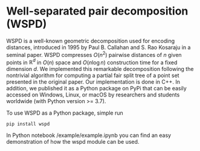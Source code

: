 # Well-separated pair decomposition (WSPD) 
WSPD is a well-known geometric decomposition used for encoding distances, introduced in 1995 by Paul B. Callahan and S. Rao Kosaraju in a seminal paper. 
WSPD compresses $O(n^2)$ pairwise distances of $n$ given points in $\mathbb{R}^d$ in $O(n)$ space and $O(n\log n)$ construction time for a fixed dimension $d$. We implemented this remarkable decomposition following the nontrivial 
algorithm for computing a partial fair split tree of a point set presented in the original paper. Our implementation is 
done in C++. In addition, we published it as a Python package on PyPi that can be easily accessed on Windows, Linux, or macOS by researchers 
and students worldwide (with Python version >= 3.7). 


To use WSPD as a Python package, simple run 

```
pip install wspd
```

In Python notebook /example/example.ipynb you can find an easy demonstration of how the wspd module can be used. 
